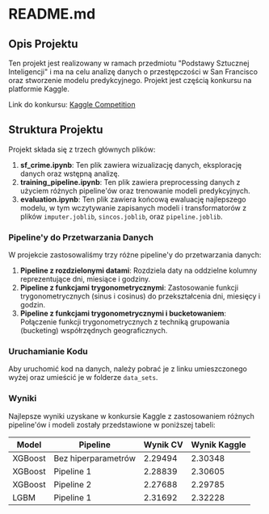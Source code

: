 # README.md

## Opis Projektu

Ten projekt jest realizowany w ramach przedmiotu "Podstawy Sztucznej Inteligencji" i ma na celu analizę danych o przestępczości w San Francisco oraz stworzenie modelu predykcyjnego. Projekt jest częścią konkursu na platformie Kaggle.

Link do konkursu: [Kaggle Competition](https://www.kaggle.com/c/sf-crime)

## Struktura Projektu

Projekt składa się z trzech głównych plików:

1. **sf_crime.ipynb**: Ten plik zawiera wizualizację danych, eksplorację danych oraz wstępną analizę.
2. **training_pipeline.ipynb**: Ten plik zawiera preprocessing danych z użyciem różnych pipeline'ów oraz trenowanie modeli predykcyjnych.
3. **evaluation.ipynb**: Ten plik zawiera końcową ewaluację najlepszego modelu, w tym wczytywanie zapisanych modeli i transformatorów z plików `imputer.joblib`, `sincos.joblib`, oraz `pipeline.joblib`.

### Pipeline'y do Przetwarzania Danych

W projekcie zastosowaliśmy trzy różne pipeline'y do przetwarzania danych:

1. **Pipeline z rozdzielonymi datami**: Rozdziela daty na oddzielne kolumny reprezentujące dni, miesiące i godziny.
2. **Pipeline z funkcjami trygonometrycznymi**: Zastosowanie funkcji trygonometrycznych (sinus i cosinus) do przekształcenia dni, miesięcy i godzin.
3. **Pipeline z funkcjami trygonometrycznymi i bucketowaniem**: Połączenie funkcji trygonometrycznych z techniką grupowania (bucketing) współrzędnych geograficznych.

### Uruchamianie Kodu

Aby uruchomić kod na danych, należy pobrać je z linku umieszczonego wyżej oraz umieścić je w folderze `data_sets`.

### Wyniki

Najlepsze wyniki uzyskane w konkursie Kaggle z zastosowaniem różnych pipeline'ów i modeli zostały przedstawione w poniższej tabeli:

| Model           | Pipeline                             | Wynik CV                | Wynik Kaggle          |
|-----------------|--------------------------------------|-------------------------|-----------------------|
| XGBoost         | Bez hiperparametrów                  | 2.29494                 | 2.30348               |
| XGBoost         | Pipeline 1                           | 2.28839                 | 2.30605               |
| XGBoost         | Pipeline 2                           | 2.27688                 | 2.29785               |
| LGBM            | Pipeline 1                           | 2.31692                 | 2.32228               |
